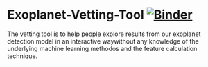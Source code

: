 # Exoplanet-Vetting-Tool    [![Binder](https://mybinder.org/badge_logo.svg)](https://mybinder.org/v2/gh/abhmalik/Exoplanet-Vetting-Tool/master)

The vetting tool is to help people explore results from our exoplanet detection model in an interactive waywithout any knowledge of the underlying machine learning methodos and the feature calculation technique.
